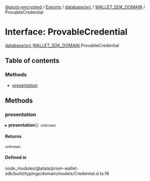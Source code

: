 [@pluto-encrypted](../README.md) / [Exports](../modules.md) / [database/src](../modules/database_src.md) / [WALLET\_SDK\_DOMAIN](../modules/database_src.WALLET_SDK_DOMAIN.md) / ProvableCredential

# Interface: ProvableCredential

[database/src](../modules/database_src.md).[WALLET\_SDK\_DOMAIN](../modules/database_src.WALLET_SDK_DOMAIN.md).ProvableCredential

## Table of contents

### Methods

- [presentation](database_src.WALLET_SDK_DOMAIN.ProvableCredential.md#presentation)

## Methods

### presentation

▸ **presentation**(): `unknown`

#### Returns

`unknown`

#### Defined in

node_modules/@atala/prism-wallet-sdk/build/typings/domain/models/Credential.d.ts:18

